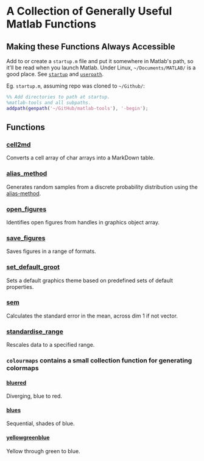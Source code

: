 # A Collection of Generally Useful Matlab Functions

## Making these Functions Always Accessible

Add to or create a `startup.m` file and put it somewhere in Matlab's path, so
it'll be read when you launch Matlab. Under Linux, `~/Documents/MATLAB/` is a
good place. See [`startup`](https://www.mathworks.com/help/matlab/ref/startup.html)
and [`userpath`](https://www.mathworks.com/help/matlab/ref/userpath.html).

Eg. `startup.m`, assuming repo was cloned to `~/Github/`:

```matlab
%% Add directories to path at startup.
%matlab-tools and all subpaths.
addpath(genpath('~/GitHub/matlab-tools'), '-begin');

```

## Functions

### [cell2md](https://github.com/stuart-knock/matlab-tools/blob/master/cell2md.m)
Converts a cell array of char arrays into a MarkDown table.


### [alias_method](https://github.com/stuart-knock/matlab-tools/blob/master/alias_method.m)
Generates random samples from a discrete probability distribution using the
[alias-method](https://en.wikipedia.org/wiki/Alias_method).


### [open_figures](https://github.com/stuart-knock/matlab-tools/blob/master/open_figures.m)
Identifies open figures from handles in graphics object array.


### [save_figures](https://github.com/stuart-knock/matlab-tools/blob/master/save_figures.m)
Saves figures in a range of formats.


### [set_default_groot](https://github.com/stuart-knock/matlab-tools/blob/master/set_default_groot.m)
Sets a default graphics theme based on predefined sets of default properties.


### [sem](https://github.com/stuart-knock/matlab-tools/blob/master/sem.m)
Calculates the standard error in the mean, across dim 1 if not vector.


### [standardise_range](https://github.com/stuart-knock/matlab-tools/blob/master/standardise_range.m)
Rescales data to a specified range.


### `colourmaps` contains a small collection function for generating colormaps


#### [bluered](https://github.com/stuart-knock/matlab-tools/blob/master/bluered.m)
Diverging, blue to red.

#### [blues](https://github.com/stuart-knock/matlab-tools/blob/master/blues.m)
Sequential, shades of blue.

#### [yellowgreenblue](https://github.com/stuart-knock/matlab-tools/blob/master/yellowgreenblue.m)
Yellow through green to blue.
